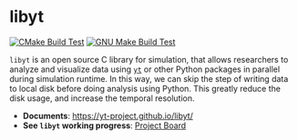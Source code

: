 # libyt
[![CMake Build Test](https://github.com/yt-project/libyt/actions/workflows/cmake-build-test.yml/badge.svg)](https://github.com/yt-project/libyt/actions/workflows/cmake-build-test.yml)
[![GNU Make Build Test](https://github.com/yt-project/libyt/actions/workflows/make-build-test.yml/badge.svg)](https://github.com/yt-project/libyt/actions/workflows/make-build-test.yml)


`libyt` is an open source C library for simulation, that allows researchers to analyze and visualize data using [`yt`](https://yt-project.org/) or other Python packages in parallel during simulation runtime. In this way, we can skip the step of writing data to local disk before doing analysis using Python. This greatly reduce the disk usage, and increase the temporal resolution.

- **Documents**: https://yt-project.github.io/libyt/
- **See `libyt` working progress**: [Project Board](https://github.com/yt-project/libyt/projects/1)
